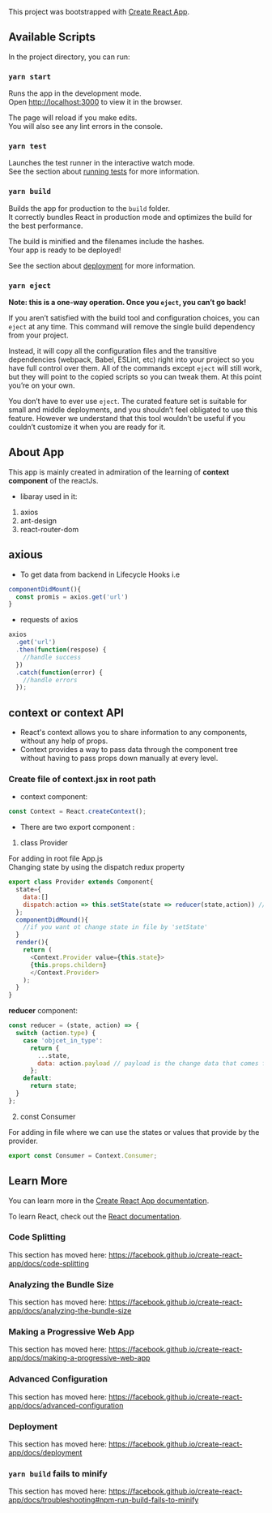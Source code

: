 This project was bootstrapped with [Create React App](https://github.com/facebook/create-react-app).

## Available Scripts

In the project directory, you can run:

### `yarn start`

Runs the app in the development mode.<br />
Open [http://localhost:3000](http://localhost:3000) to view it in the browser.

The page will reload if you make edits.<br />
You will also see any lint errors in the console.

### `yarn test`

Launches the test runner in the interactive watch mode.<br />
See the section about [running tests](https://facebook.github.io/create-react-app/docs/running-tests) for more information.

### `yarn build`

Builds the app for production to the `build` folder.<br />
It correctly bundles React in production mode and optimizes the build for the best performance.

The build is minified and the filenames include the hashes.<br />
Your app is ready to be deployed!

See the section about [deployment](https://facebook.github.io/create-react-app/docs/deployment) for more information.

### `yarn eject`

**Note: this is a one-way operation. Once you `eject`, you can’t go back!**

If you aren’t satisfied with the build tool and configuration choices, you can `eject` at any time. This command will remove the single build dependency from your project.

Instead, it will copy all the configuration files and the transitive dependencies (webpack, Babel, ESLint, etc) right into your project so you have full control over them. All of the commands except `eject` will still work, but they will point to the copied scripts so you can tweak them. At this point you’re on your own.

You don’t have to ever use `eject`. The curated feature set is suitable for small and middle deployments, and you shouldn’t feel obligated to use this feature. However we understand that this tool wouldn’t be useful if you couldn’t customize it when you are ready for it.

## About App

This app is mainly created in admiration of the learning of **context component** of the reactJs.

- libaray used in it:

1. axios
2. ant-design
3. react-router-dom

## axious

- To get data from backend in Lifecycle Hooks i.e

```js
componentDidMount(){
  const promis = axios.get('url')
}
```

- requests of axios

```js
axios
  .get('url')
  .then(function(respose) {
    //handle success
  })
  .catch(function(error) {
    //handle errors
  });
```

## context or context API

- React's context allows you to share information to any components, without any help of props.
- Context provides a way to pass data through the component tree without having to pass props down manually at every level.

### Create file of context.jsx in root path

- context component:

```js
const Context = React.createContext();
```

- There are two export component :

1. class Provider

For adding in root file App.js  
Changing state by using the dispatch redux property

```js
export class Provider extends Component{
  state={
    data:[]
    dispatch:action => this.setState(state => reducer(state,action)) // you have to define or use this element in other file with the same 'type' component in it and after that help of payload we can change the state.
  };
  componentDidMound(){
    //if you want ot change state in file by 'setState'
  }
  render(){
    return (
      <Context.Provider value={this.state}>
      {this.props.childern}
      </Context.Provider>
    );
  }
}
```

**reducer** component:

```js
const reducer = (state, action) => {
  switch (action.type) {
    case 'objcet_in_type':
      return {
        ...state,
        data: action.payload // payload is the change data that comes from the another file where the 'Consumer' used.
      };
    default:
      return state;
  }
};
```

2. const Consumer

For adding in file where we can use the states or values that provide by the provider.

```js
export const Consumer = Context.Consumer;
```

## Learn More

You can learn more in the [Create React App documentation](https://facebook.github.io/create-react-app/docs/getting-started).

To learn React, check out the [React documentation](https://reactjs.org/).

### Code Splitting

This section has moved here: https://facebook.github.io/create-react-app/docs/code-splitting

### Analyzing the Bundle Size

This section has moved here: https://facebook.github.io/create-react-app/docs/analyzing-the-bundle-size

### Making a Progressive Web App

This section has moved here: https://facebook.github.io/create-react-app/docs/making-a-progressive-web-app

### Advanced Configuration

This section has moved here: https://facebook.github.io/create-react-app/docs/advanced-configuration

### Deployment

This section has moved here: https://facebook.github.io/create-react-app/docs/deployment

### `yarn build` fails to minify

This section has moved here: https://facebook.github.io/create-react-app/docs/troubleshooting#npm-run-build-fails-to-minify

